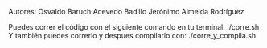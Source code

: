 Autores:
Osvaldo Baruch Acevedo Badillo
Jerónimo Almeida Rodríguez

Puedes correr el código con el siguiente comando en tu terminal:
./corre.sh
Y también puedes correrlo y despues compilarlo con:
./corre_y_compila.sh

